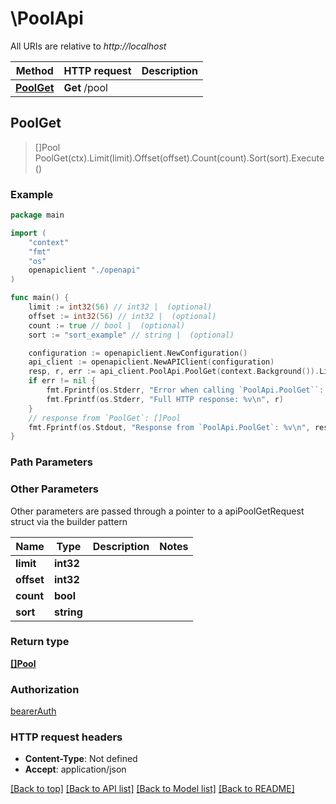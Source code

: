# \PoolApi

All URIs are relative to *http://localhost*

Method | HTTP request | Description
------------- | ------------- | -------------
[**PoolGet**](PoolApi.md#PoolGet) | **Get** /pool | 



## PoolGet

> []Pool PoolGet(ctx).Limit(limit).Offset(offset).Count(count).Sort(sort).Execute()



### Example

```go
package main

import (
    "context"
    "fmt"
    "os"
    openapiclient "./openapi"
)

func main() {
    limit := int32(56) // int32 |  (optional)
    offset := int32(56) // int32 |  (optional)
    count := true // bool |  (optional)
    sort := "sort_example" // string |  (optional)

    configuration := openapiclient.NewConfiguration()
    api_client := openapiclient.NewAPIClient(configuration)
    resp, r, err := api_client.PoolApi.PoolGet(context.Background()).Limit(limit).Offset(offset).Count(count).Sort(sort).Execute()
    if err != nil {
        fmt.Fprintf(os.Stderr, "Error when calling `PoolApi.PoolGet``: %v\n", err)
        fmt.Fprintf(os.Stderr, "Full HTTP response: %v\n", r)
    }
    // response from `PoolGet`: []Pool
    fmt.Fprintf(os.Stdout, "Response from `PoolApi.PoolGet`: %v\n", resp)
}
```

### Path Parameters



### Other Parameters

Other parameters are passed through a pointer to a apiPoolGetRequest struct via the builder pattern


Name | Type | Description  | Notes
------------- | ------------- | ------------- | -------------
 **limit** | **int32** |  | 
 **offset** | **int32** |  | 
 **count** | **bool** |  | 
 **sort** | **string** |  | 

### Return type

[**[]Pool**](Pool.md)

### Authorization

[bearerAuth](../README.md#bearerAuth)

### HTTP request headers

- **Content-Type**: Not defined
- **Accept**: application/json

[[Back to top]](#) [[Back to API list]](../README.md#documentation-for-api-endpoints)
[[Back to Model list]](../README.md#documentation-for-models)
[[Back to README]](../README.md)

